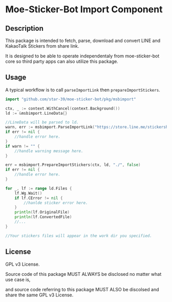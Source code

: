 # Moe-Sticker-Bot Import Component

## Description
This package is intended to fetch, parse, download and convert LINE and KakaoTalk Stickers from share link.

It is designed to be able to operate independentaly from moe-sticker-bot core so third party apps can also utilize this package.

## Usage

A typical workflow is to call `parseImportLink` then `prepareImportStickers`.

```go
import "github.com/star-39/moe-sticker-bot/pkg/msbimport"

ctx, _ := context.WithCancel(context.Background())
ld := &msbimport.LineData{}

//LineData will be parsed to ld.
warn, err := msbimport.ParseImportLink("https://store.line.me/stickershop/product/27286", ld)
if err != nil {
    //handle error here.
}
if warn != "" {
    //handle warning message here.
}

err = msbimport.PrepareImportStickers(ctx, ld, "./", false)
if err != nil {
    //handle error here.
}

for _, lf := range ld.Files {
    lf.Wg.Wait()
    if lf.CError != nil {
        //hanlde sticker error here.
    }
    println(lf.OriginalFile)
    println(lf.ConvertedFile)
    //...
}

//Your stickers files will appear in the work dir you specified.
```

## License
GPL v3 License.

Source code of this package MUST ALWAYS be disclosed no matter what use case is, 

and source code referring to this package MUST ALSO be discolsed and share the same GPL v3 License.
